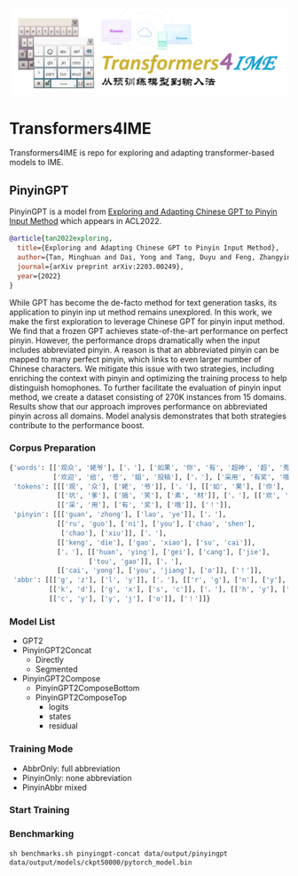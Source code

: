 ![IME](ime_logo.png)
# Transformers4IME

Transformers4IME is repo for exploring and adapting transformer-based models to IME.

## PinyinGPT

PinyinGPT is a model from [Exploring and Adapting Chinese GPT to Pinyin Input Method](https://arxiv.org/abs/2203.00249) 
which appears in ACL2022.
```bibtex
@article{tan2022exploring,
  title={Exploring and Adapting Chinese GPT to Pinyin Input Method},
  author={Tan, Minghuan and Dai, Yong and Tang, Duyu and Feng, Zhangyin and Huang, Guoping and Jiang, Jing and Li, Jiwei and Shi, Shuming},
  journal={arXiv preprint arXiv:2203.00249},
  year={2022}
}
```
While GPT has become the de-facto method for text generation tasks, its application to pinyin inp
ut method remains unexplored. 
In this work, we make the first exploration to leverage Chinese GPT for pinyin input method. 
We find that a frozen GPT achieves state-of-the-art performance on perfect pinyin. 
However, the performance drops dramatically when the input includes abbreviated pinyin. 
A reason is that an abbreviated pinyin can be mapped to many perfect pinyin, 
which links to even larger number of Chinese characters. 
We mitigate this issue with two strategies, including enriching the context with pinyin and optimizing the 
training process to help distinguish homophones. 
To further facilitate the evaluation of pinyin input method, 
we create a dataset consisting of 270K instances from 15 domains. 
Results show that our approach improves performance on abbreviated pinyin across all domains. 
Model analysis demonstrates that both strategies contribute to the performance boost.

### Corpus Preparation
```python
{'words': [['观众', '姥爷'], ['，'], ['如果', '你', '有', '超神', '超', '秀'], ['、'], ['坑爹', '搞笑', '素材'], ['，'],
           ['欢迎', '给', '苍', '姐', '投稿'], ['，'], ['采用', '有奖', '哦'], ['！']],
 'tokens': [[['观', '众'], ['姥', '爷']], ['，'], [['如', '果'], ['你'], ['有'], ['超', '神'], ['超'], ['秀']], ['、'],
            [['坑', '爹'], ['搞', '笑'], ['素', '材']], ['，'], [['欢', '迎'], ['给'], ['苍'], ['姐'], ['投', '稿']], ['，'],
            [['采', '用'], ['有', '奖'], ['哦']], ['！']],
 'pinyin': [[['guan', 'zhong'], ['lao', 'ye']], ['，'],
            [['ru', 'guo'], ['ni'], ['you'], ['chao', 'shen'],
             ['chao'], ['xiu']], ['、'],
            [['keng', 'die'], ['gao', 'xiao'], ['su', 'cai']],
            ['，'], [['huan', 'ying'], ['gei'], ['cang'], ['jie'],
                    ['tou', 'gao']], ['，'],
            [['cai', 'yong'], ['you', 'jiang'], ['o']], ['！']],
 'abbr': [[['g', 'z'], ['l', 'y']], ['，'], [['r', 'g'], ['n'], ['y'], ['c', 's'], ['c'], ['x']], ['、'],
          [['k', 'd'], ['g', 'x'], ['s', 'c']], ['，'], [['h', 'y'], ['g'], ['c'], ['j'], ['t', 'g']], ['，'],
          [['c', 'y'], ['y', 'j'], ['o']], ['！']]}
```

### Model List

* GPT2
* PinyinGPT2Concat
    * Directly
    * Segmented
* PinyinGPT2Compose
    * PinyinGPT2ComposeBottom
    * PinyinGPT2ComposeTop
        * logits
        * states
        * residual

### Training Mode

* AbbrOnly: full abbreviation
* PinyinOnly: none abbreviation
* PinyinAbbr mixed

### Start Training

### Benchmarking

```shell
sh benchmarks.sh pinyingpt-concat data/output/pinyingpt data/output/models/ckpt50000/pytorch_model.bin
```